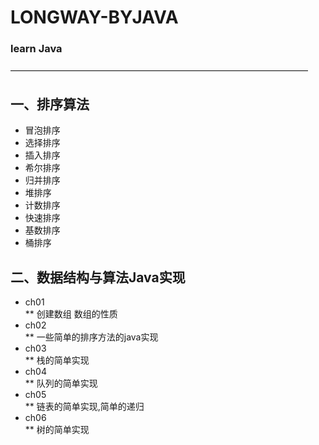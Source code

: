 # LONGWAY-BYJAVA
### learn Java 
——————————————————————————————————
## 一、排序算法
- 冒泡排序   
- 选择排序
- 插入排序
- 希尔排序
- 归并排序
- 堆排序
- 计数排序
- 快速排序
- 基数排序
- 桶排序

## 二、数据结构与算法Java实现
* ch01    
** 创建数组 数组的性质
* ch02    
** 一些简单的排序方法的java实现    
* ch03    
** 栈的简单实现     
* ch04    
** 队列的简单实现
* ch05     
** 链表的简单实现,简单的递归
* ch06     
** 树的简单实现
